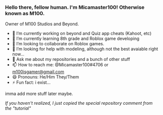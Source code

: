 ### Hello there, fellow human. I'm Micamaster100! Otherwise known as M100.
Owner of M100 Studios and Beyond.

- 🔭 I’m currently working on beyond and Quiz app cheats (Kahoot, etc)
- 🌱 I’m currently learning 8th grade and Roblox game developing
- 👯 I’m looking to collaborate on Roblox games.
- 🤔 I’m looking for help with modeling, although not the best avaiable right now...
- 💬 Ask me about my repositories and a bunch of other stuff
- 📫 How to reach me: @Micamaster100#4706 or m100isgamer@gmail.com
- 😄 Pronouns: He/Him They/Them
- ⚡ Fun fact: i exist...

imma add more stuff later maybe.

*If you haven't realized, I just copied the special repository comment from the "tutorial"*

<!--
**Micamaster100/Micamaster100** is a ✨ _special_ ✨ repository because its `README.md` (this file) appears on your GitHub profile.

Here are some ideas to get you started:

- 🔭 I’m currently working on ...
- 🌱 I’m currently learning ...
- 👯 I’m looking to collaborate on ...
- 🤔 I’m looking for help with ...
- 💬 Ask me about ...
- 📫 How to reach me: ...
- 😄 Pronouns: ...
- ⚡ Fun fact: ...
-->
